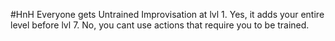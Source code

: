  #HnH
Everyone gets Untrained Improvisation at lvl 1.
Yes, it adds your entire level before lvl 7.
No, you cant use actions that require you to be trained.

